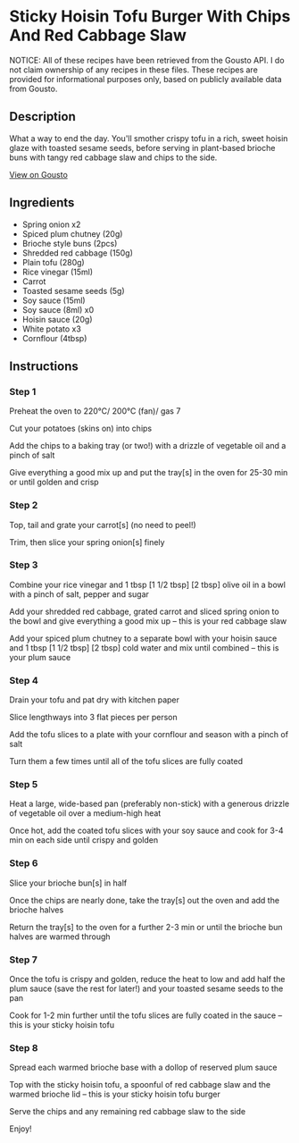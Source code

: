 # Sticky Hoisin Tofu Burger With Chips And Red Cabbage Slaw

NOTICE: All of these recipes have been retrieved from the Gousto API. I do not claim ownership of any recipes in these files. These recipes are provided for informational purposes only, based on publicly available data from Gousto.

## Description

What a way to end the day. You'll smother crispy tofu in a rich, sweet hoisin glaze with toasted sesame seeds, before serving in plant-based brioche buns with tangy red cabbage slaw and chips to the side.

[View on Gousto](https://www.gousto.co.uk/recipes/cookbook/sticky-hoisin-tofu-burger-red-cabbage-slaw)

## Ingredients

- Spring onion x2
- Spiced plum chutney (20g)
- Brioche style buns (2pcs)
- Shredded red cabbage (150g)
- Plain tofu (280g)
- Rice vinegar (15ml)
- Carrot
- Toasted sesame seeds (5g)
- Soy sauce (15ml)
- Soy sauce (8ml) x0
- Hoisin sauce (20g)
- White potato x3
- Cornflour (4tbsp)

## Instructions


### Step 1

Preheat the oven to 220°C/ 200°C (fan)/ gas 7

Cut your potatoes (skins on) into chips

Add the chips to a baking tray (or two!) with a drizzle of vegetable oil and a pinch of salt

Give everything a good mix up and put the tray[s] in the oven for 25-30 min or until golden and crisp


### Step 2

Top, tail and grate your carrot[s] (no need to peel!)

Trim, then slice your spring onion[s] finely


### Step 3

Combine your rice vinegar and 1 tbsp <span class="text-purple">[1 1/2 tbsp]</span> <span class="text-danger">[2 tbsp]</span> olive oil in a bowl with a pinch of salt, pepper and sugar

Add your shredded red cabbage, grated carrot and sliced spring onion to the bowl and give everything a good mix up – this is your red cabbage slaw

Add your spiced plum chutney to a separate bowl with your hoisin sauce and 1 tbsp <span class="text-purple">[1 1/2 tbsp] </span><span class="text-danger">[2 tbsp]</span> cold water and mix until combined – this is your plum sauce


### Step 4

Drain your tofu and pat dry with kitchen paper

Slice lengthways into 3 flat pieces per person

Add the tofu slices to a plate with your cornflour and season with a pinch of salt

Turn them a few times until all of the tofu slices are fully coated


### Step 5

Heat a large, wide-based pan (preferably non-stick) with a generous drizzle of vegetable oil over a medium-high heat

Once hot, add the coated tofu slices with your soy sauce and cook for 3-4 min on each side until crispy and golden


### Step 6

Slice your brioche bun[s] in half

Once the chips are nearly done, take the tray[s] out the oven and add the brioche halves

Return the tray[s] to the oven for a further 2-3 min or until the brioche bun halves are warmed through


### Step 7

Once the tofu is crispy and golden, reduce the heat to low and add half the plum sauce (save the rest for later!) and your toasted sesame seeds to the pan

Cook for 1-2 min further until the tofu slices are fully coated in the sauce – this is your sticky hoisin tofu

### Step 8

Spread each warmed brioche base with a dollop of reserved plum sauce

Top with the sticky hoisin tofu, a spoonful of red cabbage slaw and the warmed brioche lid – this is your sticky hoisin tofu burger

Serve the chips and any remaining red cabbage slaw to the side

Enjoy!

